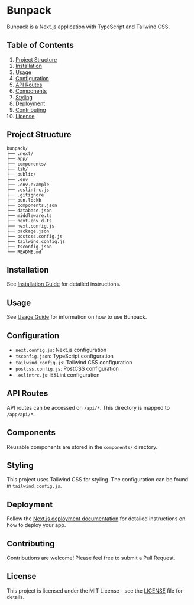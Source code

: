 # Bunpack

Bunpack is a Next.js application with TypeScript and Tailwind CSS.

## Table of Contents

1. [Project Structure](#project-structure)
2. [Installation](#installation)
3. [Usage](#usage)
4. [Configuration](#configuration)
5. [API Routes](#api-routes)
6. [Components](#components)
7. [Styling](#styling)
8. [Deployment](#deployment)
9. [Contributing](#contributing)
10. [License](#license)

## Project Structure

```
bunpack/
├── .next/
├── app/
├── components/
├── lib/
├── public/
├── .env
├── .env.example
├── .eslintrc.js
├── .gitignore
├── bun.lockb
├── components.json
├── database.json
├── middleware.ts
├── next-env.d.ts
├── next.config.js
├── package.json
├── postcss.config.js
├── tailwind.config.js
├── tsconfig.json
└── README.md
```

## Installation

See [Installation Guide](docs/installation.md) for detailed instructions.

## Usage

See [Usage Guide](docs/usage.md) for information on how to use Bunpack.

## Configuration

- `next.config.js`: Next.js configuration
- `tsconfig.json`: TypeScript configuration
- `tailwind.config.js`: Tailwind CSS configuration
- `postcss.config.js`: PostCSS configuration
- `.eslintrc.js`: ESLint configuration

## API Routes

API routes can be accessed on `/api/*`. This directory is mapped to `/app/api/*`.

## Components

Reusable components are stored in the `components/` directory.

## Styling

This project uses Tailwind CSS for styling. The configuration can be found in `tailwind.config.js`.

## Deployment

Follow the [Next.js deployment documentation](https://nextjs.org/docs/deployment) for detailed instructions on how to deploy your app.

## Contributing

Contributions are welcome! Please feel free to submit a Pull Request.

## License

This project is licensed under the MIT License - see the [LICENSE](LICENSE) file for details.